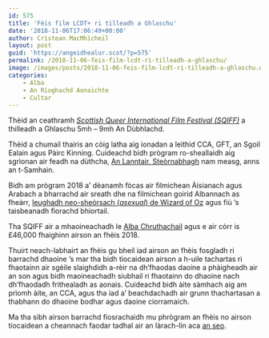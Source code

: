 ```yaml
---
id: 575
title: 'Fèis film LCDT+ ri tilleadh a Ghlaschu'
date: '2018-11-06T17:06:49+00:00'
author: Crìstean MacMhìcheil
layout: post
guid: 'https://angeidhealur.scot/?p=575'
permalink: /2018-11-06-feis-film-lcdt-ri-tilleadh-a-ghlaschu/
image: /images/posts/2018-11-06-feis-film-lcdt-ri-tilleadh-a-ghlaschu.webp
categories:
    - Alba
    - An Rìoghachd Aonaichte
    - Cultar
---
```


Thèid an ceathramh *[Scottish Queer International Film Festival (SQIFF)](http://www.sqiff.org/)* a thilleadh a Ghlaschu 5mh – 9mh An Dùbhlachd.

Thèid a chumail thairis an còig latha aig ionadan a leithid CCA, GFT, an Sgoil Ealain agus Pàirc Kinning. Cuideachd bidh prògram ro-sheallaidh aig sgrìonan air feadh na dùthcha, [An Lanntair, Steòrnabhagh](http://www.sqiff.org/event/a-fantastic-woman-at-an-lanntair/) nam measg, anns an t-Samhain.

Bidh am prògram 2018 a’ dèanamh fòcas air filmichean Àisianach agus Arabach a bharrachd air sreath dhe na filmichean goirid Albannach as fheàrr, [leughadh neo-sheòrsach (*asexual*) de Wizard of Oz](http://www.sqiff.org/event/the-wizard-of-oz-an-asexual-reading/) agus fiù ’s taisbeanadh fìorachd bhiortail.

Tha SQIFF air a mhaoineachadh le [Alba Chruthachail](https://www.creativescotland.com/) agus e air còrr is £46,000 fhaighinn airson an fhèis 2018.

Thuirt neach-labhairt an fhèis gu bheil iad airson an fhèis fosgladh ri barrachd dhaoine ’s mar tha bidh tiocaidean airson a h-uile tachartas ri fhaotainn air sgèile slaighdidh a-rèir na dh’fhaodas daoine a phàigheadh air an son agus bidh maoineachadh siubhail ri fhaotainn do dhaoine nach dh’fhaodadh frithealadh as aonais. Cuideachd bidh àite sàmhach aig am prìomh àite, an CCA, agus tha iad a’ beachdachadh air grunn thachartasan a thabhann do dhaoine bodhar agus daoine ciorramaich.

Ma tha sibh airson barrachd fiosrachaidh mu phrògram an fhèis no airson tiocaidean a cheannach faodar tadhal air an làrach-lìn aca [an seo](http://www.sqiff.org/events/).
